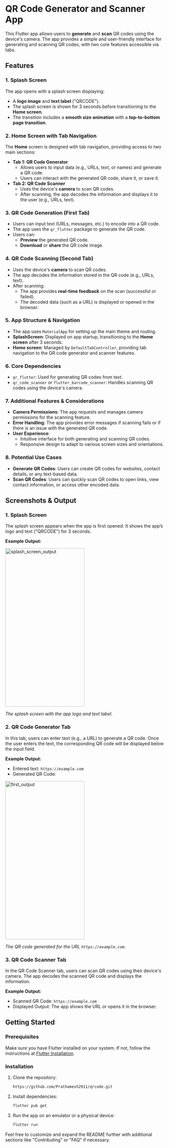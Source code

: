 # QR Code Generator and Scanner App

This Flutter app allows users to **generate** and **scan** QR codes using the device's camera. The app provides a simple and user-friendly interface for generating and scanning QR codes, with two core features accessible via tabs.

## Features

### 1. **Splash Screen**
The app opens with a splash screen displaying:
- A **logo image** and **text label** ("QRCODE").
- The splash screen is shown for 3 seconds before transitioning to the **Home screen**.
- The transition includes a **smooth size animation** with a **top-to-bottom page transition**.

### 2. **Home Screen with Tab Navigation**
The **Home** screen is designed with tab navigation, providing access to two main sections:
- **Tab 1: QR Code Generator**  
    - Allows users to input data (e.g., URLs, text, or names) and generate a QR code.
    - Users can interact with the generated QR code, share it, or save it.
- **Tab 2: QR Code Scanner**  
    - Uses the device's **camera** to scan QR codes.
    - After scanning, the app decodes the information and displays it to the user (e.g., URLs, text).

### 3. **QR Code Generation (First Tab)**
- Users can input text (URLs, messages, etc.) to encode into a QR code.
- The app uses the `qr_flutter` package to generate the QR code.
- Users can:
    - **Preview** the generated QR code.
    - **Download** or **share** the QR code image.

### 4. **QR Code Scanning (Second Tab)**
- Uses the device's **camera** to scan QR codes.
- The app decodes the information stored in the QR code (e.g., URLs, text).
- After scanning:
    - The app provides **real-time feedback** on the scan (successful or failed).
    - The decoded data (such as a URL) is displayed or opened in the browser.

### 5. **App Structure & Navigation**
- The app uses `MaterialApp` for setting up the main theme and routing.
- **SplashScreen**: Displayed on app startup, transitioning to the **Home screen** after 3 seconds.
- **Home screen**: Managed by `DefaultTabController`, providing tab navigation to the QR code generator and scanner features.

### 6. **Core Dependencies**
- `qr_flutter`: Used for generating QR codes from text.
- `qr_code_scanner` or `flutter_barcode_scanner`: Handles scanning QR codes using the device's camera.

### 7. **Additional Features & Considerations**
- **Camera Permissions**: The app requests and manages camera permissions for the scanning feature.
- **Error Handling**: The app provides error messages if scanning fails or if there is an issue with the generated QR code.
- **User Experience**: 
    - Intuitive interface for both generating and scanning QR codes.
    - Responsive design to adapt to various screen sizes and orientations.

### 8. **Potential Use Cases**
- **Generate QR Codes**: Users can create QR codes for websites, contact details, or any text-based data.
- **Scan QR Codes**: Users can quickly scan QR codes to open links, view contact information, or access other encoded data.

## Screenshots & Output

### 1. **Splash Screen**
The splash screen appears when the app is first opened. It shows the app’s logo and text ("QRCODE") for 3 seconds.

**Example Output:**

<img src="https://github.com/user-attachments/assets/62189383-d675-4d7a-9ae5-faf67dbb5cb1" alt="splash_screen_output" width="250" height="500" />


*The splash screen with the app logo and text label.*

### 2. **QR Code Generator Tab**
In this tab, users can enter text (e.g., a URL) to generate a QR code. Once the user enters the text, the corresponding QR code will be displayed below the input field.

**Example Output:**
- Entered text: `https://example.com`
- Generated QR Code:

<img src="https://github.com/user-attachments/assets/964e57c0-4d8e-4ffe-8096-500662314789" alt="first_output" width="250" height="500" />

*The QR code generated for the URL `https://example.com`.*

### 3. **QR Code Scanner Tab**
In the QR Code Scanner tab, users can scan QR codes using their device's camera. The app decodes the scanned QR code and displays the information.

**Example Output:**
- Scanned QR Code: `https://example.com`
- Displayed Output: The app shows the URL or opens it in the browser.


## Getting Started

### Prerequisites

Make sure you have Flutter installed on your system. If not, follow the instructions at [Flutter Installation](https://flutter.dev/docs/get-started/install).

### Installation

1. Clone the repository:

    ```bash
   https://github.com/Prathamesh2911/qrcode.git
    ```

2. Install dependencies:

    ```bash
    flutter pub get
    ```

3. Run the app on an emulator or a physical device:

    ```bash
    flutter run
    ```


Feel free to customize and expand the README further with additional sections like "Contributing" or "FAQ" if necessary.
